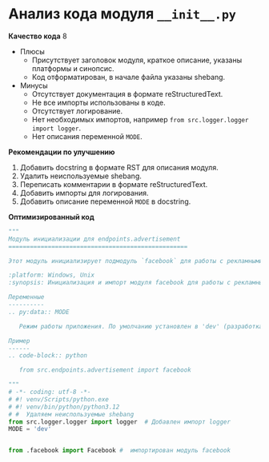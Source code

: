 # Анализ кода модуля `__init__.py`

**Качество кода**
8
- Плюсы
    - Присутствует заголовок модуля, краткое описание, указаны платформы и синопсис.
    - Код отформатирован, в начале файла указаны shebang.
- Минусы
    - Отсутствует документация в формате reStructuredText.
    - Не все импорты использованы в коде.
    - Отсутствует логирование.
    - Нет необходимых импортов, например `from src.logger.logger import logger`.
    - Нет описания переменной `MODE`.

**Рекомендации по улучшению**

1.  Добавить docstring в формате RST для описания модуля.
2.  Удалить неиспользуемые shebang.
3.  Переписать комментарии в формате reStructuredText.
4.  Добавить импорты для логирования.
5.  Добавить описание переменной `MODE` в docstring.

**Оптимизированный код**

```python
"""
Модуль инициализации для endpoints.advertisement
==================================================

Этот модуль инициализирует подмодуль `facebook` для работы с рекламными объявлениями.

:platform: Windows, Unix
:synopsis: Инициализация и импорт модуля facebook для работы с рекламными объявлениями.

Переменные
----------
.. py:data:: MODE

   Режим работы приложения. По умолчанию установлен в 'dev' (разработка).

Пример
------
.. code-block:: python

   from src.endpoints.advertisement import facebook

"""
# -*- coding: utf-8 -*-
# #! venv/Scripts/python.exe
# #! venv/bin/python/python3.12
# #  Удаляем неиспользуемые shebang
from src.logger.logger import logger  # Добавлен импорт logger
MODE = 'dev'


from .facebook import Facebook #  импортирован модуль facebook
```